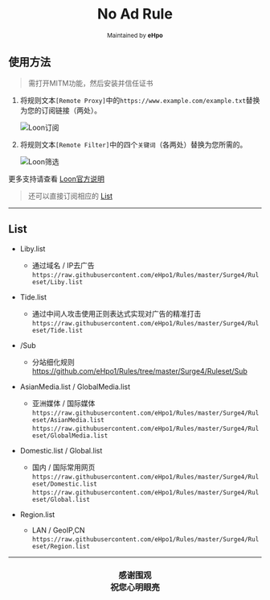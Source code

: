 <h1 align="center">
No Ad Rule
</h1>
<p align="center">
<sup>
Maintained by <b>eHpo</b>
</sup>
</p>


## 使用方法

>需打开MITM功能，然后安装并信任证书

1. 将规则文本`[Remote Proxy]`中的`https://www.example.com/example.txt`替换为您的订阅链接（两处）。
 
   ![Loon订阅](https://github.com/eHpo1/Rules/raw/master/.img/loondy.JPG)

2. 将规则文本`[Remote Filter]`中的四个`关键词`（各两处）替换为您所需的。

   ![Loon筛选](https://github.com/eHpo1/Rules/raw/master/.img/loonsx.JPG)


更多支持请查看 [Loon官方说明](https://github.com/Loon0x00/LoonManual)

>还可以直接订阅相应的 [List](#List)

-------

## List

* Liby.list
    * 通过域名 / IP去广告  
	  `https://raw.githubusercontent.com/eHpo1/Rules/master/Surge4/Ruleset/Liby.list`  

* Tide.list
    * 通过中间人攻击使用正则表达式实现对广告的精准打击  
	  `https://raw.githubusercontent.com/eHpo1/Rules/master/Surge4/Ruleset/Tide.list`  
	  
* /Sub
    * 分站细化规则  
	  https://github.com/eHpo1/Rules/tree/master/Surge4/Ruleset/Sub  

* AsianMedia.list / GlobalMedia.list
    * 亚洲媒体 / 国际媒体  
	  `https://raw.githubusercontent.com/eHpo1/Rules/master/Surge4/Ruleset/AsianMedia.list`  
	  `https://raw.githubusercontent.com/eHpo1/Rules/master/Surge4/Ruleset/GlobalMedia.list`  

* Domestic.list / Global.list
    * 国内 / 国际常用网页  
	  `https://raw.githubusercontent.com/eHpo1/Rules/master/Surge4/Ruleset/Domestic.list`  
	  `https://raw.githubusercontent.com/eHpo1/Rules/master/Surge4/Ruleset/Global.list`  

* Region.list
	* LAN / GeoIP,CN  
	  `https://raw.githubusercontent.com/eHpo1/Rules/master/Surge4/Ruleset/Region.list`  

-------

<h3 align="center">
<p>感谢围观
<br>祝您心明眼亮</b>
</p>
</h3>

